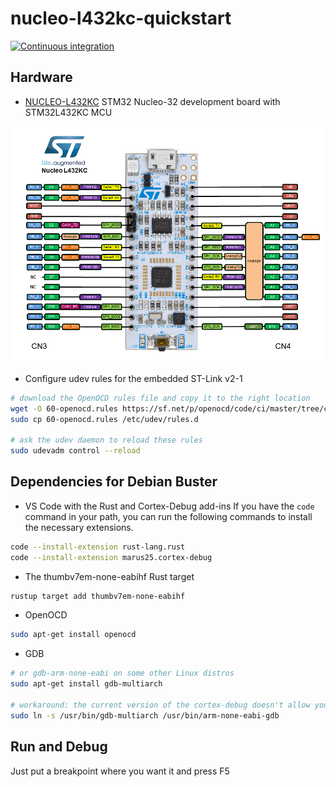 # nucleo-l432kc-quickstart

[![Continuous integration](https://github.com/reneherrero/nucleo-l432kc-quickstart/workflows/Continuous%20Integration/badge.svg)](https://github.com/reneherrero/nucleo-l432kc-quickstart)

## Hardware

* [NUCLEO-L432KC](https://www.st.com/en/evaluation-tools/nucleo-l432kc.html) STM32 Nucleo-32 development board with STM32L432KC MCU

![NUCLEO-L432KC Pinout](NUCLEO-L432KC.png "NUCLEO-L432KC Pinout")

* Configure udev rules for the embedded ST-Link v2-1

```bash
# download the OpenOCD rules file and copy it to the right location
wget -O 60-openocd.rules https://sf.net/p/openocd/code/ci/master/tree/contrib/60-openocd.rules?format=raw
sudo cp 60-openocd.rules /etc/udev/rules.d

# ask the udev daemon to reload these rules
sudo udevadm control --reload
```

## Dependencies for Debian Buster

* VS Code with the Rust and Cortex-Debug add-ins
If you have the `code` command in your path, you can run the following commands to install the necessary extensions.

```bash
code --install-extension rust-lang.rust
code --install-extension marus25.cortex-debug
```

* The thumbv7em-none-eabihf Rust target

```bash
rustup target add thumbv7em-none-eabihf
```

* OpenOCD

```bash
sudo apt-get install openocd
```

* GDB

```bash
# or gdb-arm-none-eabi on some other Linux distros
sudo apt-get install gdb-multiarch

# workaround: the current version of the cortex-debug doesn't allow you to specify the name of the gdb executable
sudo ln -s /usr/bin/gdb-multiarch /usr/bin/arm-none-eabi-gdb
```

## Run and Debug

Just put a breakpoint where you want it and press F5

